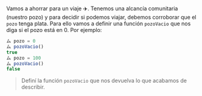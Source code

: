 Vamos a ahorrar para un viaje :airplane:. Tenemos una alcancía comunitaria (nuestro pozo) y para decidir si podemos viajar, debemos corroborar que el `pozo` tenga plata. Para ello vamos a definir una función `pozoVacio` que nos diga si el pozo está en 0. Por ejemplo:

```javascript
ム pozo = 0
ム pozoVacio()
true
ム pozo = 100
ム pozoVacio()
false
```

> Definí la función `pozoVacio` que nos devuelva lo que acabamos de describir.